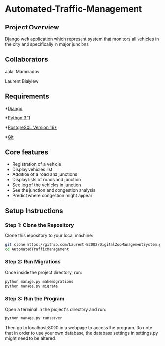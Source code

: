 # Automated-Traffic-Management

## Project Overview
Django web application which represent system that monitors all vehicles in the city and specifically in major juncions 

## Collaborators
Jalal Mammadov

Laurent Bialylew

## Requirements
*[Django](https://www.djangoproject.com/)

*[Python 3.11](https://www.python.org/downloads/)

*[PostgreSQL Version 16+](https://www.postgresql.org/download/)

*[Git](https://git-scm.com/downloads)

## Core features
- Registration of a vehicle
- Display vehicles list
- Addition of a road and junctions
- Display lists of roads and junction
- See log of the vehicles in junction
- See the junction and congestion analysis
- Predict where congestion might appear

## Setup Instructions

### Step 1: Clone the Repository
Clone this repository to your local machine:

```bash
git clone https://github.com/Laurent-B2002/DigitalZooManagementSystem.git
cd AutomatedTrafficManagement
```

### Step 2: Run Migrations
Once inside the project directory, run:

```bash
python manage.py makemigrations
python manage.py migrate
```

### Step 3: Run the Program
Open a terminal in the project's directory and run:

```bash
python manage.py runserver
```

Then go to localhost:8000 in a webpage to access the program. Do note that in order to use your own database, the database settings in settings.py might need to be altered.
